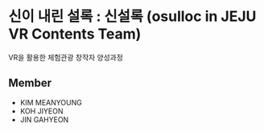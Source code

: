 # 신이 내린 설록 : 신설록 (osulloc in JEJU VR Contents Team)

VR을 활용한 체험관광 창작자 양성과정

## Member 
  - KIM MEANYOUNG
  - KOH JIYEON
  - JIN GAHYEON


